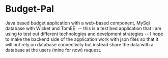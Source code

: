 # Budget-Pal

Java based budget application with a web-based component, MySql database with Wicket and TomEE.
-- this is a test bed application that I am using to test out different technologies and develpment strategies
-- I hope to make the backend side of the application work with json files so that it will not rely on database connectivity but instead share the data with a database at the users (mine for now) request.
